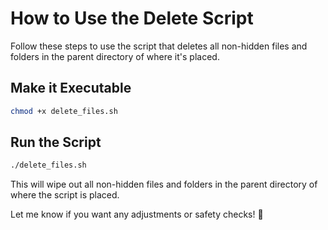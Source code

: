 # How to Use the Delete Script

Follow these steps to use the script that deletes all non-hidden files and folders in the parent directory of where it's placed.

## Make it Executable

```bash
chmod +x delete_files.sh
```

## Run the Script

```bash
./delete_files.sh
```

This will wipe out all non-hidden files and folders in the parent directory of where the script is placed.

Let me know if you want any adjustments or safety checks! 🚀

